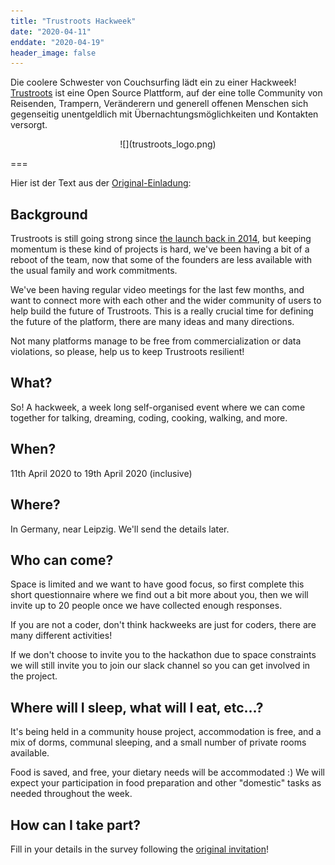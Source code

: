 ```yaml
---
title: "Trustroots Hackweek"
date: "2020-04-11"
enddate: "2020-04-19"
header_image: false
---
```


Die coolere Schwester von Couchsurfing lädt ein zu einer Hackweek! [Trustroots](https://www.trustroots.org/) ist eine Open Source Plattform, auf der eine tolle Community von Reisenden, Trampern, Veränderern und generell offenen Menschen sich gegenseitig unentgeldlich mit Übernachtungsmöglichkeiten und Kontakten versorgt.

<div markdown="1" style="text-align: center">
![](trustroots_logo.png)
</div>

===

Hier ist der Text aus der [Original-Einladung](https://trustroots-hackathon.survey.fm/trustroots-hackweek-spring-2020):

## Background

Trustroots is still going strong since [the launch back in 2014](https://ideas.trustroots.org/2014/12/23/introducing-trustroots/), but keeping momentum is these kind of projects is hard, we've been having a bit of a reboot of the team, now that some of the founders are less available with the usual family and work commitments.

We've been having regular video meetings for the last few months, and want to connect more with each other and the wider community of users to help build the future of Trustroots. This is a really crucial time for defining the future of the platform, there are many ideas and many directions.

Not many platforms manage to be free from commercialization or data violations, so please, help us to keep Trustroots resilient!

## What?

So! A hackweek, a week long self-organised event where we can come together for talking, dreaming, coding, cooking, walking, and more.

## When?

11th April 2020 to 19th April 2020 (inclusive)

## Where?

In Germany, near Leipzig. We'll send the details later.

## Who can come?

Space is limited and we want to have good focus, so first complete this short questionnaire where we find out a bit more about you, then we will invite up to 20 people once we have collected enough responses.

If you are not a coder, don't think hackweeks are just for coders, there are many different activities!

If we don't choose to invite you to the hackathon due to space constraints we will still invite you to join our slack channel so you can get involved in the project.

## Where will I sleep, what will I eat, etc...?

It's being held in a community house project, accommodation is free, and a mix of dorms, communal sleeping, and a small number of private rooms available.

Food is saved, and free, your dietary needs will be accommodated :) We will expect your participation in food preparation and other "domestic" tasks as needed throughout the week.

## How can I take part?

Fill in your details in the survey following the [original invitation](https://trustroots-hackathon.survey.fm/trustroots-hackweek-spring-2020)!
